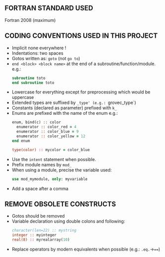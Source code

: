 ## FORTRAN STANDARD USED
Fortran 2008 (maximum)

## CODING CONVENTIONS USED IN THIS PROJECT
- Implicit none everywhere !
- Indentations: two spaces
- Gotos written as: `goto` (not `go to`)
- `end <block> <block name>` at the end of a subroutine/function/module.
  e.g.:
  ```fortran
  subroutine toto
  end subroutine toto
  ```
- Lowercase for everything except for preprocessing which would be uppercase
- Extended types are suffixed by `_type' (e.g.: `grovec_type`)
- Constants (declared as parameter) prefixed with `k_`
- Enums are prefixed with the name of the enum
  e.g.:
  ```fortran
  enum, bind(c) :: color
    enumerator :: color_red = 4
    enumerator :: color_blue = 9
    enumerator :: color_yellow = 12
  end enum
  
  type(color) :: mycolor = color_blue
  ```
- Use the `intent` statement when possible.
- Prefix module names by `mod_`
- When using a module, precise the variable used:
  ```fortran
  use mod_mymodule, only: myvariable
  ```
- Add a space after a comma

  
## REMOVE OBSOLETE CONSTRUCTS
- Gotos should be removed
- Variable declaration using double colons and following:
  ```fortran
  character(len=22) :: mystring
  integer :: myinteger
  real(8) :: myrealarray(10)
  ```
- Replace operators by modern equivalents when possible (e.g.: `.eq.`->`==`)
  
